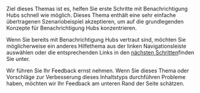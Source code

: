 
Ziel dieses Themas ist es, helfen Sie erste Schritte mit Benachrichtigung Hubs schnell wie möglich. Dieses Thema enthält eine sehr einfache übertragenen Szenariobeispiel akzeptieren, um auf die grundlegenden Konzepte für Benachrichtigung Hubs konzentrieren.

Wenn Sie bereits mit Benachrichtigung Hubs vertraut sind, möchten Sie möglicherweise ein anderes Hilfethema aus der linken Navigationsleiste auswählen oder die entsprechenden Links in den [nächsten Schritten](#next-steps)finden Sie unter.

Wir führen Sie Ihr Feedback ernst nehmen. Wenn Sie dieses Thema oder Vorschläge zur Verbesserung dieses Inhaltstyps durchführen Probleme haben, möchten wir Ihr Feedback am unteren Rand der Seite schätzen.
